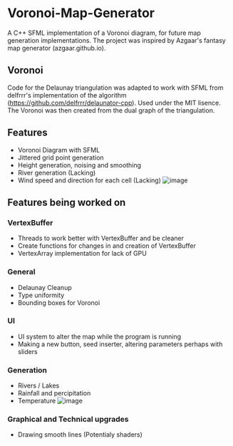 # Voronoi-Map-Generator
A C++ SFML implementation of a Voronoi diagram, for future map generation implementations. 
The project was inspired by Azgaar's fantasy map generator (azgaar.github.io).
## Voronoi
Code for the Delaunay triangulation was adapted to work with SFML from delfrrr's implementation of the algorithm (https://github.com/delfrrr/delaunator-cpp).
Used under the MIT lisence.
The Voronoi was then created from the dual graph of the triangulation.

## Features
* Voronoi Diagram with SFML
* Jittered grid point generation
* Height generation, noising and smoothing
* River generation (Lacking)
* Wind speed and direction for each cell (Lacking)
![image](https://github.com/Fiehn/Voronoi-Map-Generator/assets/81577064/3fbc5b37-b68e-408e-9fb7-a7658099e2dd)
## Features being worked on

### VertexBuffer
* Threads to work better with VertexBuffer and be cleaner
* Create functions for changes in and creation of VertexBuffer
* VertexArray implementation for lack of GPU

### General
* Delaunay Cleanup
* Type uniformity
* Bounding boxes for Voronoi

### UI
* UI system to alter the map while the program is running
* Making a new button, seed inserter, altering parameters perhaps with sliders

### Generation
* Rivers / Lakes
* Rainfall and percipitation
* Temperature
![image](https://github.com/Fiehn/Voronoi-Map-Generator/assets/81577064/c4b033b6-1c4b-436e-8c2c-1ad8a04636d2)

### Graphical and Technical upgrades
* Drawing smooth lines (Potentialy shaders)

